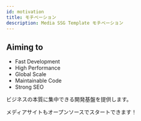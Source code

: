 ```yaml
---
id: motivation
title: モチベーション
description: Media SSG Template モチベーション
---
```


## Aiming to

- Fast Development
- High Performance
- Global Scale
- Maintainable Code
- Strong SEO

ビジネスの本質に集中できる開発基盤を提供します。

メディアサイトもオープンソースでスタートできます！
